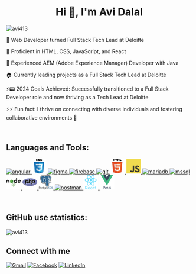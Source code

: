 <h1 align="center">Hi 👋, I'm Avi Dalal</h1>


<p align="left"> <img src="https://komarev.com/ghpvc/?username=avi413&label=Profile%20views&color=0e75b6&style=flat" alt="avi413" /> </p>


<p align="left">🌱 Web Developer turned Full Stack Tech Lead at Deloitte</p>
<p align="left">📔 Proficient in HTML, CSS, JavaScript, and React</p>
<p align="left">🔧 Experienced AEM (Adobe Experience Manager) Developer with Java</p>
<p align="left">🏠 Currently leading projects as a Full Stack Tech Lead at Deloitte</p>
<p align="left">⚡📟 2024 Goals Achieved: Successfully transitioned to a Full Stack Developer role and now thriving as a Tech Lead at Deloitte</p>
<p align="left">⚡⚡ Fun fact: I thrive on connecting with diverse individuals and fostering collaborative environments 🙌</p>

<div data-iframe-width="150" data-iframe-height="270" data-share-badge-id="02aa5906-0e00-4295-bf99-c765b5ebc9b9" data-share-badge-host="https://www.credly.com"></div><script type="text/javascript" async src="//cdn.credly.com/assets/utilities/embed.js"></script>

</br>
<h2 align="left">Languages and Tools:</h2>
<p align="left"> <a href="https://angular.io" target="_blank" rel="noreferrer"> <img src="https://angular.io/assets/images/logos/angular/angular.svg" alt="angular" width="40" height="40"/> </a> <a href="https://www.w3schools.com/css/" target="_blank" rel="noreferrer"> <img src="https://raw.githubusercontent.com/devicons/devicon/master/icons/css3/css3-original-wordmark.svg" alt="css3" width="40" height="40"/> </a> <a href="https://www.figma.com/" target="_blank" rel="noreferrer"> <img src="https://www.vectorlogo.zone/logos/figma/figma-icon.svg" alt="figma" width="40" height="40"/> </a> <a href="https://firebase.google.com/" target="_blank" rel="noreferrer"> <img src="https://www.vectorlogo.zone/logos/firebase/firebase-icon.svg" alt="firebase" width="40" height="40"/> </a> <a href="https://git-scm.com/" target="_blank" rel="noreferrer"> <img src="https://www.vectorlogo.zone/logos/git-scm/git-scm-icon.svg" alt="git" width="40" height="40"/> </a> <a href="https://www.w3.org/html/" target="_blank" rel="noreferrer"> <img src="https://raw.githubusercontent.com/devicons/devicon/master/icons/html5/html5-original-wordmark.svg" alt="html5" width="40" height="40"/> </a> <a href="https://developer.mozilla.org/en-US/docs/Web/JavaScript" target="_blank" rel="noreferrer"> <img src="https://raw.githubusercontent.com/devicons/devicon/master/icons/javascript/javascript-original.svg" alt="javascript" width="40" height="40"/> </a> <a href="https://mariadb.org/" target="_blank" rel="noreferrer"> <img src="https://www.vectorlogo.zone/logos/mariadb/mariadb-icon.svg" alt="mariadb" width="40" height="40"/> </a> <a href="https://www.microsoft.com/en-us/sql-server" target="_blank" rel="noreferrer"> <img src="https://www.svgrepo.com/show/303229/microsoft-sql-server-logo.svg" alt="mssql" width="40" height="40"/> </a> <a href="https://nodejs.org" target="_blank" rel="noreferrer"> <img src="https://raw.githubusercontent.com/devicons/devicon/master/icons/nodejs/nodejs-original-wordmark.svg" alt="nodejs" width="40" height="40"/> </a> <a href="https://www.php.net" target="_blank" rel="noreferrer"> <img src="https://raw.githubusercontent.com/devicons/devicon/master/icons/php/php-original.svg" alt="php" width="40" height="40"/> </a> <a href="https://www.postgresql.org" target="_blank" rel="noreferrer"> <img src="https://raw.githubusercontent.com/devicons/devicon/master/icons/postgresql/postgresql-original-wordmark.svg" alt="postgresql" width="40" height="40"/> </a> <a href="https://postman.com" target="_blank" rel="noreferrer"> <img src="https://www.vectorlogo.zone/logos/getpostman/getpostman-icon.svg" alt="postman" width="40" height="40"/> </a> <a href="https://reactjs.org/" target="_blank" rel="noreferrer"> <img src="https://raw.githubusercontent.com/devicons/devicon/master/icons/react/react-original-wordmark.svg" alt="react" width="40" height="40"/> </a> <a href="https://vuejs.org/" target="_blank" rel="noreferrer"> <img src="https://raw.githubusercontent.com/devicons/devicon/master/icons/vuejs/vuejs-original-wordmark.svg" alt="vuejs" width="40" height="40"/> </a> </p>
</br>
<h2 align="left">GitHub use statistics:</h2>
<p><img align="center" src="https://github-readme-stats.vercel.app/api/top-langs?username=avi413&show_icons=true&locale=en&layout=compact" alt="avi413" /></p>

## Connect with me
[![Gmail](https://img.shields.io/badge/-Gmail-D14836?style=flat&logo=gmail&logoColor=white)](mailto:avi413@gmail.com)
[![Facebook](https://img.shields.io/badge/-Facebook-1877F2?style=flat&logo=facebook&logoColor=white)](https://www.facebook.com/avi.dalal)
[![LinkedIn](https://img.shields.io/badge/-LinkedIn-0077B5?style=flat&logo=linkedin&logoColor=white)](https://www.linkedin.com/in/avi-dalal/)
